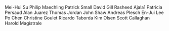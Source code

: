 Mei-Hui Su
Philip Maechling
Patrick Small
David Gill
Rasheed Ajala1
Patricia Persaud
Alan Juarez
Thomas Jordan
John Shaw
Andreas Plesch
En-Jui Lee
Po Chen
Christine Goulet
Ricardo Taborda 
Kim Olsen
Scott Callaghan 
Harold Magistrale
